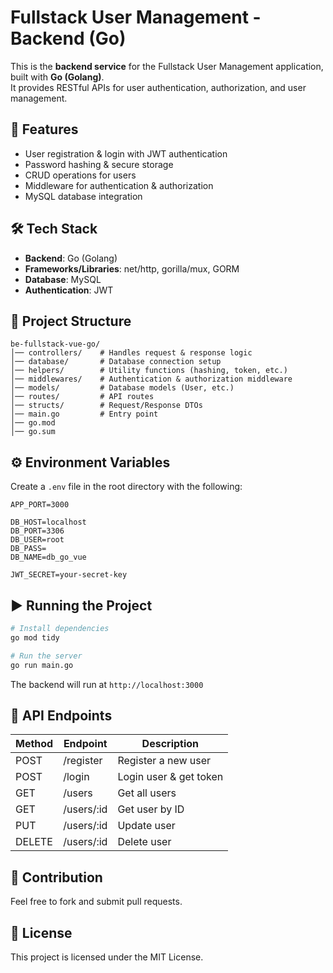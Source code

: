 # Fullstack User Management - Backend (Go)

This is the **backend service** for the Fullstack User Management application, built with **Go (Golang)**.  
It provides RESTful APIs for user authentication, authorization, and user management.

## 🚀 Features
- User registration & login with JWT authentication
- Password hashing & secure storage
- CRUD operations for users
- Middleware for authentication & authorization
- MySQL database integration

## 🛠️ Tech Stack
- **Backend**: Go (Golang)
- **Frameworks/Libraries**: net/http, gorilla/mux, GORM
- **Database**: MySQL
- **Authentication**: JWT

## 📂 Project Structure
```
be-fullstack-vue-go/
│── controllers/    # Handles request & response logic
│── database/       # Database connection setup
│── helpers/        # Utility functions (hashing, token, etc.)
│── middlewares/    # Authentication & authorization middleware
│── models/         # Database models (User, etc.)
│── routes/         # API routes
│── structs/        # Request/Response DTOs
│── main.go         # Entry point
│── go.mod
│── go.sum
```

## ⚙️ Environment Variables
Create a `.env` file in the root directory with the following:
```
APP_PORT=3000

DB_HOST=localhost
DB_PORT=3306
DB_USER=root
DB_PASS=
DB_NAME=db_go_vue

JWT_SECRET=your-secret-key
```

## ▶️ Running the Project
```bash
# Install dependencies
go mod tidy

# Run the server
go run main.go
```

The backend will run at `http://localhost:3000`

## 📌 API Endpoints
| Method | Endpoint       | Description           |
|--------|---------------|-----------------------|
| POST   | /register     | Register a new user   |
| POST   | /login        | Login user & get token|
| GET    | /users        | Get all users         |
| GET    | /users/:id    | Get user by ID        |
| PUT    | /users/:id    | Update user           |
| DELETE | /users/:id    | Delete user           |

## 🤝 Contribution
Feel free to fork and submit pull requests.

## 📄 License
This project is licensed under the MIT License.
